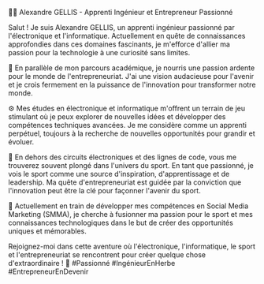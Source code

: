 👨‍💻 Alexandre GELLIS - Apprenti Ingénieur et Entrepreneur Passionné

Salut ! Je suis Alexandre GELLIS, un apprenti ingénieur passionné par l'électronique et l'informatique. Actuellement en quête de connaissances approfondies dans ces domaines fascinants, je m'efforce d'allier ma passion pour la technologie à une curiosité sans limites.

🏢 En parallèle de mon parcours académique, je nourris une passion ardente pour le monde de l'entrepreneuriat. J'ai une vision audacieuse pour l'avenir et je crois fermement en la puissance de l'innovation pour transformer notre monde.

⚙️ Mes études en électronique et informatique m'offrent un terrain de jeu stimulant où je peux explorer de nouvelles idées et développer des compétences techniques avancées. Je me considère comme un apprenti perpétuel, toujours à la recherche de nouvelles opportunités pour grandir et évoluer.

🏀 En dehors des circuits électroniques et des lignes de code, vous me trouverez souvent plongé dans l'univers du sport. En tant que passionné, je vois le sport comme une source d'inspiration, d'apprentissage et de leadership. Ma quête d'entrepreneuriat est guidée par la conviction que l'innovation peut être la clé pour façonner l'avenir du sport.

💼 Actuellement en train de développer mes compétences en Social Media Marketing (SMMA), je cherche à fusionner ma passion pour le sport et mes connaissances technologiques dans le but de créer des opportunités uniques et mémorables.

Rejoignez-moi dans cette aventure où l'électronique, l'informatique, le sport et l'entrepreneuriat se rencontrent pour créer quelque chose d'extraordinaire ! 🚀 #Passionné #IngénieurEnHerbe #EntrepreneurEnDevenir
